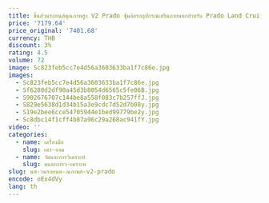 ```yaml
---
title: ชิ้นส่วนรถยนต์คุณภาพสูง V2 Prado ซุ้มล้อรถอุปกรณ์เสริมภายนอกสําหรับ Prado Land Cruiser LC250 2024 Fender Flare
price: '7179.64'
price_original: '7401.68'
currency: THB
discount: 3%
rating: 4.5
volume: 72
image: Sc823feb5cc7e4d56a3603633ba1f7c86e.jpg
images:
  - Sc823feb5cc7e4d56a3603633ba1f7c86e.jpg
  - Sf6280d2df90a45d3b8054d6565c5fe06B.jpg
  - S902676707c144be8a558f083c7b257ffJ.jpg
  - S829e5638d1d34b15a3e9cdc7d52d7b08y.jpg
  - S19e2bee6cce54705944e1bed99779be2y.jpg
  - Sc8dbc14f1cff4b87a96c29a268ac941fY.jpg
video: ''
categories:
  - name: เครื่องมือ
    slug: เคร-องม
  - name: วัดและการวิเคราะห์
    slug: ดและการว-เคราะห
slug: นส-วนรถยนต-ณภาพส-v2-prado
encode: oEx4dVy
lang: th
---
```

  